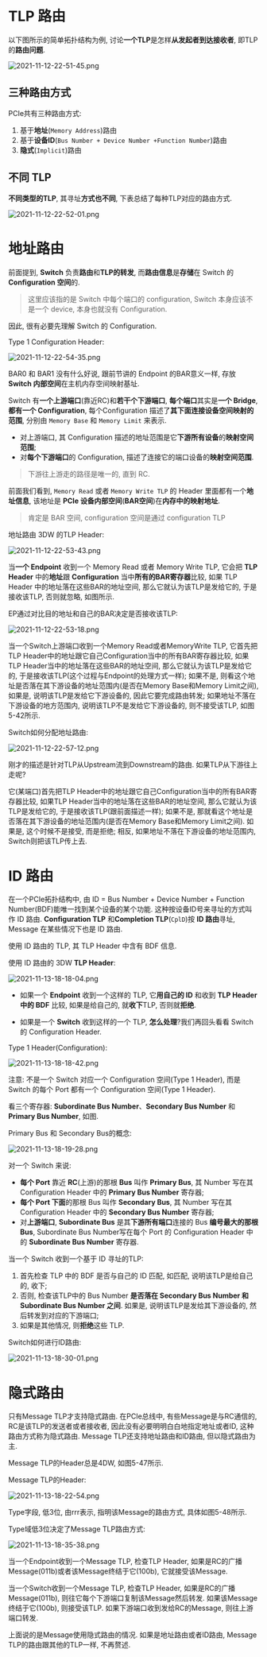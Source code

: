 
# TLP 路由

以下图所示的简单拓扑结构为例, 讨论**一个TLP**是怎样**从发起者到达接收者**, 即TLP的**路由问题**. 

![2021-11-12-22-51-45.png](./images/2021-11-12-22-51-45.png)

## 三种路由方式

PCIe共有三种路由方式: 

1. 基于**地址**(`Memory Address`)路由
2. 基于**设备ID**(`Bus Number + Device Number +Function Number`)路由
3. **隐式**(`Implicit`)路由

## 不同 TLP

**不同类型的TLP**, 其寻址**方式也不同**, 下表总结了每种TLP对应的路由方式.

![2021-11-12-22-52-01.png](./images/2021-11-12-22-52-01.png)

# 地址路由

前面提到, **Switch** 负责**路由**和**TLP的转发**, 而**路由信息**是**存储**在 Switch 的 **Configuration 空间**的.

> 这里应该指的是 Switch 中每个端口的 configuration, Switch 本身应该不是一个 device, 本身也就没有 Configuration.

因此, 很有必要先理解 Switch 的 Configuration. 

Type 1 Configuration Header:

![2021-11-12-22-54-35.png](./images/2021-11-12-22-54-35.png)

BAR0 和 BAR1 没有什么好说, 跟前节讲的 Endpoint 的BAR意义一样, 存放 **Switch 内部空间**在主机内存空间映射基址. 

Switch 有**一个上游端口**(靠近RC)和**若干个下游端口**, **每个端口**其实是**一个 Bridge**, **都有一个 Configuration**, 每个Configuration 描述了**其下面连接设备空间映射的范围**, 分别由 `Memory Base` 和 `Memory Limit` 来表示.

* 对上游端口, 其 Configuration 描述的地址范围是它**下游所有设备**的**映射空间范围**;
* 对**每个下游端口**的 Configuration, 描述了连接它的端口设备的**映射空间范围**. 

> 下游往上游走的路径是唯一的, 直到 RC.

前面我们看到, `Memory Read` 或者 `Memory Write TLP` 的 Header 里面都有一个**地址信息**, 该地址是 **PCIe 设备内部空间**(**BAR空间**)在**内存中的映射地址**.

> 肯定是 BAR 空间, configuration 空间是通过 configuration TLP

地址路由 3DW 的TLP Header:

![2021-11-12-22-53-43.png](./images/2021-11-12-22-53-43.png)

当**一个 Endpoint** 收到一个 Memory Read 或者 Memory Write TLP, 它会把 **TLP Header** 中的**地址**跟 **Configuration** 当中**所有的BAR寄存器**比较, 如果 TLP Header 中的地址落在这些BAR的地址空间, 那么它就认为该TLP是发给它的, 于是接收该TLP, 否则就忽略, 如图所示. 

EP通过对比目的地址和自己的BAR决定是否接收该TLP:

![2021-11-12-22-53-18.png](./images/2021-11-12-22-53-18.png)

当一个Switch上游端口收到一个Memory Read或者MemoryWrite TLP, 它首先把TLP Header中的地址跟它自己Configuration当中的所有BAR寄存器比较, 如果TLP Header当中的地址落在这些BAR的地址空间, 那么它就认为该TLP是发给它的, 于是接收该TLP(这个过程与Endpoint的处理方式一样); 如果不是, 则看这个地址是否落在其下游设备的地址范围内(是否在Memory Base和Memory Limit之间), 如果是, 说明该TLP是发给它下游设备的, 因此它要完成路由转发; 如果地址不落在下游设备的地方范围内, 说明该TLP不是发给它下游设备的, 则不接受该TLP, 如图5-42所示. 

Switch如何分配地址路由:

![2021-11-12-22-57-12.png](./images/2021-11-12-22-57-12.png)

刚才的描述是针对TLP从Upstream流到Downstream的路由. 如果TLP从下游往上走呢?

它(某端口)首先把TLP Header中的地址跟它自己Configuration当中的所有BAR寄存器比较, 如果TLP Header当中的地址落在这些BAR的地址空间, 那么它就认为该TLP是发给它的, 于是接收该TLP(跟前面描述一样); 如果不是, 那就看这个地址是否落在其下游设备的地址范围内(是否在Memory Base和Memory Limit之间). 如果是, 这个时候不是接受, 而是拒绝; 相反, 如果地址不落在下游设备的地址范围内, Switch则把该TLP传上去. 

# ID 路由

在一个PCIe拓扑结构中, 由 ID = Bus Number + Device Number + Function Number(BDF)能唯一找到某个设备的某个功能. 这种按设备ID号来寻址的方式叫作 ID 路由. **Configuration TLP** 和**Completion TLP**(`CplD`)按 **ID 路由**寻址, Message 在某些情况下也是 ID 路由. 

使用 ID 路由的 TLP, 其 TLP Header 中含有 BDF 信息. 

使用 ID 路由的 3DW **TLP Header**:

![2021-11-13-18-18-04.png](./images/2021-11-13-18-18-04.png)

* 如果一个 **Endpoint** 收到一个这样的 TLP, 它**用自己的 ID** 和收到 **TLP Header中的 BDF** 比较, 如果是给自己的, 就**收下**TLP, 否则就**拒绝**. 

* 如果是一个 **Switch** 收到这样的一个 TLP, **怎么处理**?我们再回头看看 Switch 的 Configuration Header. 

Type 1 Header(Configuration):

![2021-11-13-18-18-42.png](./images/2021-11-13-18-18-42.png)

注意: 不是一个 Switch 对应一个 Configuration 空间(Type 1 Header), 而是 Switch 的每个 Port 都有一个 Configuration 空间(Type 1 Header). 

看三个寄存器: **Subordinate Bus Number**、**Secondary Bus Number** 和 **Primary Bus Number**, 如图. 

Primary Bus 和 Secondary Bus的概念:

![2021-11-13-18-19-28.png](./images/2021-11-13-18-19-28.png)

对一个 Switch 来说:

* **每个 Port** 靠近 **RC**(上游)的那根 **Bus** 叫作 **Primary Bus**, 其 Number 写在其 Configuration Header 中的 **Primary Bus Number** 寄存器;
* **每个 Port 下面**的那根 Bus 叫作 **Secondary Bus**, 其 Number 写在其 Configuration Header 中的 **Secondary Bus Number** 寄存器;
* 对**上游端口**, **Subordinate Bus** 是其**下游所有端口**连接的 Bus **编号最大的那根 Bus**, Subordinate Bus Number写在每个 Port 的 Configuration Header 中的 **Subordinate Bus Number** 寄存器. 

当一个 Switch 收到一个基于 ID 寻址的TLP:

1. 首先检查 TLP 中的 BDF 是否与自己的 ID 匹配, 如匹配, 说明该TLP是给自己的, 收下;
2. 否则, 检查该TLP中的 Bus Number **是否落在 Secondary Bus Number 和 Subordinate Bus Number 之间**. 如果是, 说明该TLP是发给其下游设备的, 然后转发到对应的下游端口; 
3. 如果是其他情况, 则**拒绝**这些 TLP. 

Switch如何进行ID路由:

![2021-11-13-18-30-01.png](./images/2021-11-13-18-30-01.png)

# 隐式路由

只有Message TLP才支持隐式路由. 在PCIe总线中, 有些Message是与RC通信的, RC是该TLP的发送者或者接收者, 因此没有必要明明白白地指定地址或者ID, 这种路由方式称为隐式路由. Message TLP还支持地址路由和ID路由, 但以隐式路由为主. 

Message TLP的Header总是4DW, 如图5-47所示. 

Message TLP的Header:

![2021-11-13-18-22-54.png](./images/2021-11-13-18-22-54.png)

Type字段, 低3位, 由rrr表示, 指明该Message的路由方式, 具体如图5-48所示. 

Type域低3位决定了Message TLP路由方式:

![2021-11-13-18-35-38.png](./images/2021-11-13-18-35-38.png)

当一个Endpoint收到一个Message TLP, 检查TLP Header, 如果是RC的广播Message(011b)或者该Message终结于它(100b), 它就接受该Message. 

当一个Switch收到一个Message TLP, 检查TLP Header, 如果是RC的广播Message(011b), 则往它每个下游端口复制该Message然后转发. 如果该Message终结于它(100b), 则接受该TLP. 如果下游端口收到发给RC的Message, 则往上游端口转发. 

上面说的是Message使用隐式路由的情况. 如果是地址路由或者ID路由, Message TLP的路由跟其他的TLP一样, 不再赘述. 
